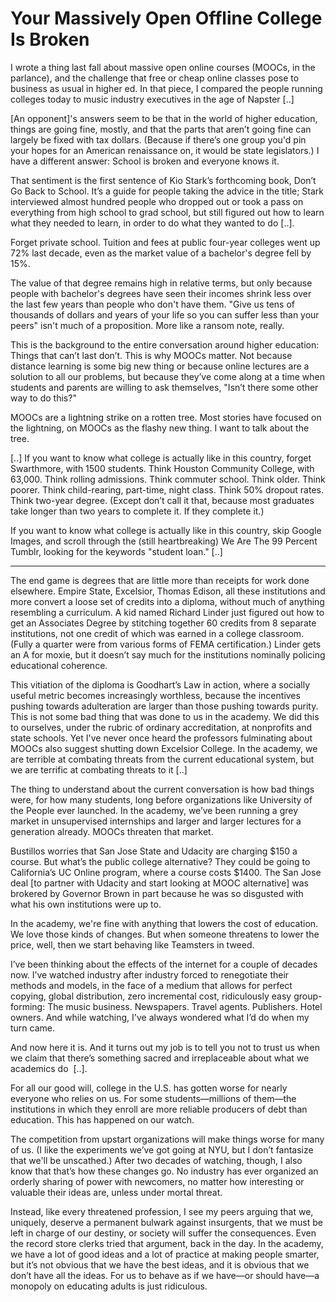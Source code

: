 # Your Massively Open Offline College Is Broken

I wrote a thing last fall about massive open online courses (MOOCs, in
the parlance), and the challenge that free or cheap online classes
pose to business as usual in higher ed. In that piece, I compared the
people running colleges today to music industry executives in the age
of Napster [..]

[An opponent]'s answers seem to be that in the world of higher
education, things are going fine, mostly, and that the parts that
aren’t going fine can largely be fixed with tax dollars. (Because if
there’s one group you'd pin your hopes for an American renaissance on,
it would be state legislators.) I have a different answer: School is
broken and everyone knows it.

That sentiment is the first sentence of Kio Stark’s forthcoming book,
Don’t Go Back to School. It’s a guide for people taking the advice in
the title; Stark interviewed almost hundred people who dropped out or
took a pass on everything from high school to grad school, but still
figured out how to learn what they needed to learn, in order to do
what they wanted to do [..].

Forget private school. Tuition and fees at public four-year colleges
went up 72% last decade, even as the market value of a bachelor's
degree fell by 15%.

The value of that degree remains high in relative terms, but only
because people with bachelor's degrees have seen their incomes shrink
less over the last few years than people who don't have them. "Give us
tens of thousands of dollars and years of your life so you can suffer
less than your peers" isn't much of a proposition. More like a ransom
note, really.

This is the background to the entire conversation around higher
education: Things that can’t last don’t. This is why MOOCs matter. Not
because distance learning is some big new thing or because online
lectures are a solution to all our problems, but because they’ve come
along at a time when students and parents are willing to ask
themselves, "Isn’t there some other way to do this?"

MOOCs are a lightning strike on a rotten tree. Most stories have
focused on the lightning, on MOOCs as the flashy new thing. I want to
talk about the tree.

[..] If you want to know what college is actually like in this
country, forget Swarthmore, with 1500 students. Think Houston
Community College, with 63,000. Think rolling admissions. Think
commuter school. Think older. Think poorer. Think child-rearing,
part-time, night class. Think 50% dropout rates. Think two-year
degree. (Except don’t call it that, because most graduates take longer
than two years to complete it. If they complete it.)

If you want to know what college is actually like in this country,
skip Google Images, and scroll through the (still heartbreaking) We
Are The 99 Percent Tumblr, looking for the keywords "student loan."
[..]


* * *

The end game is degrees that are little more than receipts for work done elsewhere. Empire State, Excelsior, Thomas Edison, all these institutions and more convert a loose set of credits into a diploma, without much of anything resembling a curriculum. A kid named Richard Linder just figured out how to get an Associates Degree by stitching together 60 credits from 8 separate institutions, not one credit of which was earned in a college classroom. (Fully a quarter were from various forms of FEMA certification.) Linder gets an A for moxie, but it doesn’t say much for the institutions nominally policing educational coherence.

This vitiation of the diploma is Goodhart’s Law in action, where a socially useful metric becomes increasingly worthless, because the incentives pushing towards adulteration are larger than those pushing towards purity. This is not some bad thing that was done to us in the academy. We did this to ourselves, under the rubric of ordinary accreditation, at nonprofits and state schools. Yet I've never once heard the professors fulminating about MOOCs also suggest shutting down Excelsior College. In the academy, we are terrible at combating threats from the current educational system, but we are terrific at combating threats to it [..]

The thing to understand about the current conversation is how bad things were, for how many students, long before organizations like University of the People ever launched. In the academy, we’ve been running a grey market in unsupervised internships and larger and larger lectures for a generation already. MOOCs threaten that market.

Bustillos worries that San Jose State and Udacity are charging $150 a course. But what’s the public college alternative? They could be going to California’s UC Online program, where a course costs $1400. The San Jose deal [to partner with Udacity and start looking at MOOC alternative] was brokered by Governor Brown in part because he was so disgusted with what his own institutions were up to.

In the academy, we're fine with anything that lowers the cost of education. We love those kinds of changes. But when someone threatens to lower the price, well, then we start behaving like Teamsters in tweed. 

I’ve been thinking about the effects of the internet for a couple of 
decades now. I’ve watched industry after industry forced to renegotiate 
their methods and models, in the face of a medium that allows for 
perfect copying, global distribution, zero incremental cost, 
ridiculously easy group-forming: The music business. Newspapers. Travel 
agents. Publishers. Hotel owners. And while watching, I've always 
wondered what I’d do when my turn came.

And now here it is. And it turns out my job is to tell you not to 
trust us when we claim that there’s something sacred and irreplaceable 
about what we academics do  [..]. 

For all our good will, college in the U.S. has gotten worse for nearly
everyone who relies on us. For some students—millions of them—the
institutions in which they enroll are more reliable producers of debt
than education. This has happened on our watch.

The competition from upstart organizations will make things worse for
many of us. (I like the experiments we’ve got going at NYU, but I
don’t fantasize that we'll be unscathed.) After two decades of
watching, though, I also know that that’s how these changes go. No
industry has ever organized an orderly sharing of power with
newcomers, no matter how interesting or valuable their ideas are,
unless under mortal threat.

Instead, like every threatened profession, I see my peers arguing that
we, uniquely, deserve a permanent bulwark against insurgents, that we
must be left in charge of our destiny, or society will suffer the
consequences. Even the record store clerks tried that argument, back
in the day. In the academy, we have a lot of good ideas and a lot of
practice at making people smarter, but it’s not obvious that we have
the best ideas, and it is obvious that we don’t have all the
ideas. For us to behave as if we have—or should have—a monopoly on
educating adults is just ridiculous.













